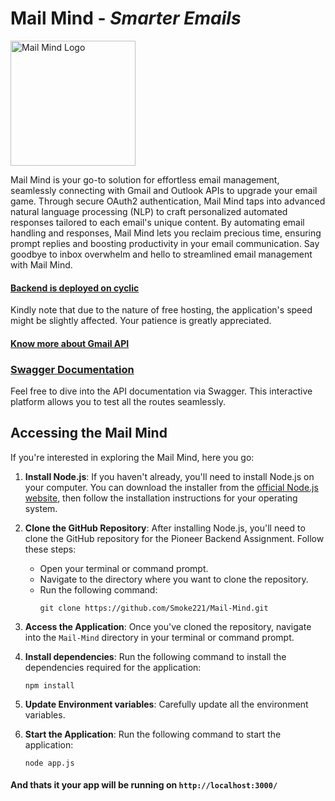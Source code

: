 # Mail Mind - *Smarter Emails*



<img src="https://github.com/Smoke221/Mail-Mind/assets/114225283/ee579d96-bb44-44e3-ad58-6849364ec5d9" alt="Mail Mind Logo" width="200" height="200">


Mail Mind is your go-to solution for effortless email management, seamlessly connecting with Gmail and Outlook APIs to upgrade your email game. Through secure OAuth2 authentication, Mail Mind taps into advanced natural language processing (NLP) to craft personalized automated responses tailored to each email's unique content. By automating email handling and responses, Mail Mind lets you reclaim precious time, ensuring prompt replies and boosting productivity in your email communication. Say goodbye to inbox overwhelm and hello to streamlined email management with Mail Mind.

#### [Backend is deployed on cyclic](https://mail-mind.cyclic.app/)

Kindly note that due to the nature of free hosting, the application's speed might be slightly affected. Your patience is greatly appreciated.

#### [Know more about Gmail API](https://developers.google.com/gmail/api/guides)

### [Swagger Documentation](https://mail-mind.cyclic.app/api-docs/)

Feel free to dive into the API documentation via Swagger. This interactive platform allows you to test all the routes seamlessly.


## Accessing the Mail Mind

If you're interested in exploring the Mail Mind, here you go:

1. **Install Node.js**: If you haven't already, you'll need to install Node.js on your computer. You can download the installer from the [official Node.js website](https://nodejs.org/), then follow the installation instructions for your operating system.

2. **Clone the GitHub Repository**: After installing Node.js, you'll need to clone the GitHub repository for the Pioneer Backend Assignment. Follow these steps:

   - Open your terminal or command prompt.
   - Navigate to the directory where you want to clone the repository.
   - Run the following command:
     ```
     git clone https://github.com/Smoke221/Mail-Mind.git
     ```

3. **Access the Application**: Once you've cloned the repository, navigate into the `Mail-Mind` directory in your terminal or command prompt.

4. **Install dependencies**: Run the following command to install the dependencies required for the application:
   ```
   npm install
   ```
5. **Update Environment variables**: Carefully update all the environment variables.
6. **Start the Application**: Run the following command to start the application:
   ```
   node app.js
   ```
#### And thats it your app will be running on ``` http://localhost:3000/ ```
